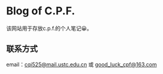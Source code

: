 # Blog of C.P.F.

该网站用于存放c.p.f.的个人笔记😀。

## 联系方式

email：cqi525@mail.ustc.edu.cn 或 good_luck_cpf@163.com

